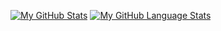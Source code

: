 [![My GitHub Stats](https://github-readme-stats.vercel.app/api/?username=nicrowe00&count_private=true&theme=tokyonight&showicons=true)]()
[![My GitHub Language Stats](https://github-readme-stats.vercel.app/api/top-langs/?username=nicrowe00&langs_count=5&theme=tokyonight)]()

